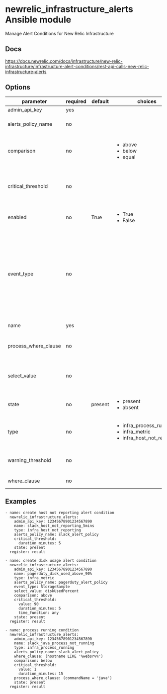 # newrelic_infrastructure_alerts Ansible module
Manage Alert Conditions for New Relic Infrastructure

## Docs
https://docs.newrelic.com/docs/infrastructure/new-relic-infrastructure/infrastructure-alert-conditions/rest-api-calls-new-relic-infrastructure-alerts

## Options
| parameter | required | default | choices | comments |
|-----------|----------|---------|---------|----------|
|admin_api_key|yes| | | |
|alerts_policy_name|no|||name of the alert policy to attach the condition to.|
|comparison|no| |<ul><li>above</li><li>below</li><li>equal</li></ul>|The value used to define the threshold. Applies to infra_metric and infra_process_running.|
|critical_threshold|no| | |defined as a dictionary with values for `duration_minutes`, `value`, and `time_function` depending on type. |
|enabled|no|True|<ul><li>True</li><li>False</li></ul>|Whether the condition is turned on or off.|
|event_type|no|||Applies to infra_metric. The metric event; for example, system metrics, process metrics, storage metrics, or network metrics. This automatically populates for Infrastructure Integrations; for example, StorageSample.|
|name|yes|||The name of your alert condition.|
|process_where_clause|no|||Applies to infra_process_running. Any filters applied to processes.|
|select_value|no|||Applies to infra_metric. Identifies the type of metric condition. Example: diskFreePercent.|
|state|no|present|<ul><li>present</li><li>absent</li></ul>|Specify whether to create or delete alert condition.|
|type|no||<ul><li>infra_process_running</li><li>infra_metric</li><li>infra_host_not_reporting</li></ul>|The type of Infrastructure alert condition.|
|warning_threshold|no|||Applies only to infra_metric conditions. Optional warning threshold.|
|where_clause|no|||Applies a host filter to the alert condition.|

## Examples
```
- name: create host not reporting alert condition
  newrelic_infrastructure_alerts:
    admin_api_key: 12345678901234567890
    name: slack_host_not_reporting_5mins
    type: infra_host_not_reporting
    alerts_policy_name: slack_alert_policy
    critical_threshold:
      duration_minutes: 5
    state: present
  register: result
```
```
- name: create disk usage alert condition 
  newrelic_infrastructure_alerts:
    admin_api_key: 12345678901234567890
    name: pagerduty_disk_used_above_90%
    type: infra_metric
    alerts_policy_name: pagerduty_alert_policy
    event_type: StorageSample
    select_value: diskUsedPercent
    comparison: above
    critical_threshold:
      value: 90
      duration_minutes: 5
      time_function: any
    state: present
  register: result
```
```
- name: process running condition
  newrelic_infrastructure_alerts:
    admin_api_key: 12345678901234567890
    name: slack_java_process_not_running
    type: infra_process_running
    alerts_policy_name: slack_alert_policy
    where_clause: (hostname LIKE '%websrv%')
    comparison: below
    critical_threshold:
      value: 1
      duration_minutes: 15
    process_where_clause: (commandName = 'java')
    state: present
  register: result
```